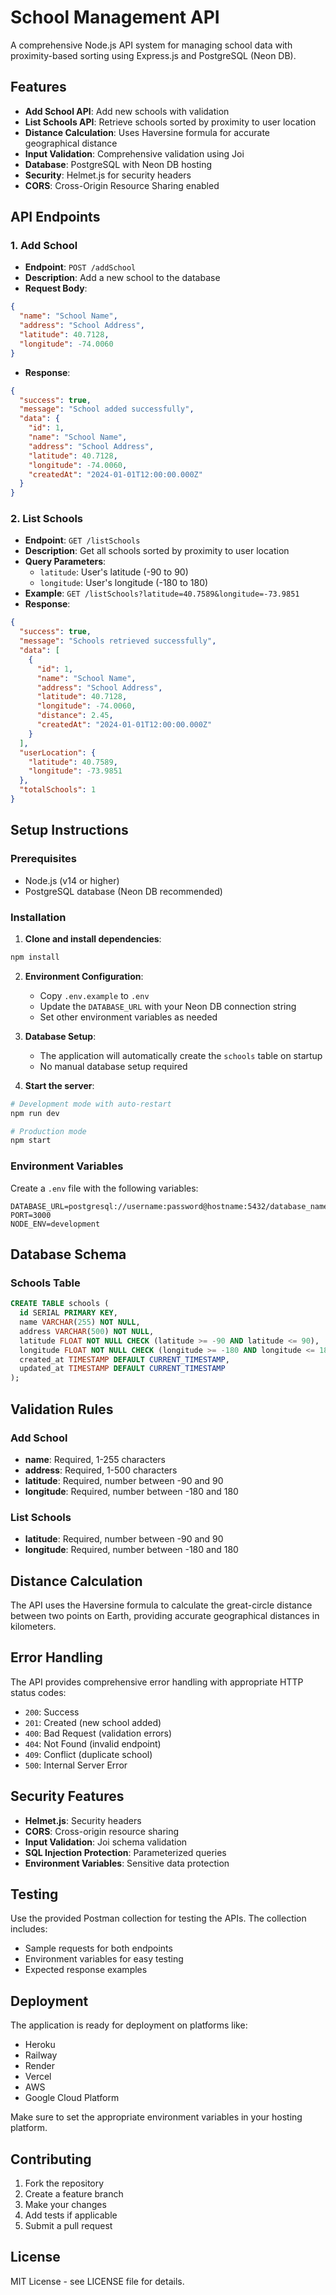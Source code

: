 # School Management API

A comprehensive Node.js API system for managing school data with proximity-based sorting using Express.js and PostgreSQL (Neon DB).

## Features

- **Add School API**: Add new schools with validation
- **List Schools API**: Retrieve schools sorted by proximity to user location
- **Distance Calculation**: Uses Haversine formula for accurate geographical distance
- **Input Validation**: Comprehensive validation using Joi
- **Database**: PostgreSQL with Neon DB hosting
- **Security**: Helmet.js for security headers
- **CORS**: Cross-Origin Resource Sharing enabled

## API Endpoints

### 1. Add School
- **Endpoint**: `POST /addSchool`
- **Description**: Add a new school to the database
- **Request Body**:
```json
{
  "name": "School Name",
  "address": "School Address",
  "latitude": 40.7128,
  "longitude": -74.0060
}
```
- **Response**:
```json
{
  "success": true,
  "message": "School added successfully",
  "data": {
    "id": 1,
    "name": "School Name",
    "address": "School Address",
    "latitude": 40.7128,
    "longitude": -74.0060,
    "createdAt": "2024-01-01T12:00:00.000Z"
  }
}
```

### 2. List Schools
- **Endpoint**: `GET /listSchools`
- **Description**: Get all schools sorted by proximity to user location
- **Query Parameters**:
  - `latitude`: User's latitude (-90 to 90)
  - `longitude`: User's longitude (-180 to 180)
- **Example**: `GET /listSchools?latitude=40.7589&longitude=-73.9851`
- **Response**:
```json
{
  "success": true,
  "message": "Schools retrieved successfully",
  "data": [
    {
      "id": 1,
      "name": "School Name",
      "address": "School Address",
      "latitude": 40.7128,
      "longitude": -74.0060,
      "distance": 2.45,
      "createdAt": "2024-01-01T12:00:00.000Z"
    }
  ],
  "userLocation": {
    "latitude": 40.7589,
    "longitude": -73.9851
  },
  "totalSchools": 1
}
```

## Setup Instructions

### Prerequisites
- Node.js (v14 or higher)
- PostgreSQL database (Neon DB recommended)

### Installation

1. **Clone and install dependencies**:
```bash
npm install
```

2. **Environment Configuration**:
   - Copy `.env.example` to `.env`
   - Update the `DATABASE_URL` with your Neon DB connection string
   - Set other environment variables as needed

3. **Database Setup**:
   - The application will automatically create the `schools` table on startup
   - No manual database setup required

4. **Start the server**:
```bash
# Development mode with auto-restart
npm run dev

# Production mode
npm start
```

### Environment Variables

Create a `.env` file with the following variables:

```env
DATABASE_URL=postgresql://username:password@hostname:5432/database_name
PORT=3000
NODE_ENV=development
```

## Database Schema

### Schools Table
```sql
CREATE TABLE schools (
  id SERIAL PRIMARY KEY,
  name VARCHAR(255) NOT NULL,
  address VARCHAR(500) NOT NULL,
  latitude FLOAT NOT NULL CHECK (latitude >= -90 AND latitude <= 90),
  longitude FLOAT NOT NULL CHECK (longitude >= -180 AND longitude <= 180),
  created_at TIMESTAMP DEFAULT CURRENT_TIMESTAMP,
  updated_at TIMESTAMP DEFAULT CURRENT_TIMESTAMP
);
```

## Validation Rules

### Add School
- **name**: Required, 1-255 characters
- **address**: Required, 1-500 characters
- **latitude**: Required, number between -90 and 90
- **longitude**: Required, number between -180 and 180

### List Schools
- **latitude**: Required, number between -90 and 90
- **longitude**: Required, number between -180 and 180

## Distance Calculation

The API uses the Haversine formula to calculate the great-circle distance between two points on Earth, providing accurate geographical distances in kilometers.

## Error Handling

The API provides comprehensive error handling with appropriate HTTP status codes:

- `200`: Success
- `201`: Created (new school added)
- `400`: Bad Request (validation errors)
- `404`: Not Found (invalid endpoint)
- `409`: Conflict (duplicate school)
- `500`: Internal Server Error

## Security Features

- **Helmet.js**: Security headers
- **CORS**: Cross-origin resource sharing
- **Input Validation**: Joi schema validation
- **SQL Injection Protection**: Parameterized queries
- **Environment Variables**: Sensitive data protection

## Testing

Use the provided Postman collection for testing the APIs. The collection includes:
- Sample requests for both endpoints
- Environment variables for easy testing
- Expected response examples

## Deployment

The application is ready for deployment on platforms like:
- Heroku
- Railway
- Render
- Vercel
- AWS
- Google Cloud Platform

Make sure to set the appropriate environment variables in your hosting platform.

## Contributing

1. Fork the repository
2. Create a feature branch
3. Make your changes
4. Add tests if applicable
5. Submit a pull request

## License

MIT License - see LICENSE file for details.
